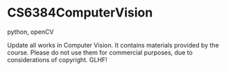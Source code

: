 # CS6384ComputerVision
 python, openCV

Update all works in Computer Vision. 
It contains materials provided by the course. Please do not use them for commercial purposes, due to considerations of copyright. GLHF!
